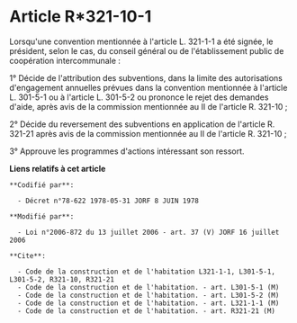 # Article R*321-10-1

Lorsqu'une convention mentionnée à l'article L. 321-1-1 a été signée, le président, selon le cas, du conseil général ou de
l'établissement public de coopération intercommunale :

1° Décide de l'attribution des subventions, dans la limite des autorisations d'engagement annuelles prévues dans la
convention mentionnée à l'article L. 301-5-1 ou à l'article L. 301-5-2 ou prononce le rejet des demandes d'aide, après avis
de la commission mentionnée au II de l'article R. 321-10 ;

2° Décide du reversement des subventions en application de l'article R. 321-21 après avis de la commission mentionnée au II
de l'article R. 321-10 ;

3° Approuve les programmes d'actions intéressant son ressort.

**Liens relatifs à cet article**

	**Codifié par**:

	  - Décret n°78-622 1978-05-31 JORF 8 JUIN 1978

	**Modifié par**:

	  - Loi n°2006-872 du 13 juillet 2006 - art. 37 (V) JORF 16 juillet 2006

	**Cite**:

	  - Code de la construction et de l'habitation L321-1-1, L301-5-1, L301-5-2, R321-10, R321-21
	  - Code de la construction et de l'habitation. - art. L301-5-1 (M)
	  - Code de la construction et de l'habitation. - art. L301-5-2 (M)
	  - Code de la construction et de l'habitation. - art. L321-1-1 (M)
	  - Code de la construction et de l'habitation. - art. R321-21 (M)
